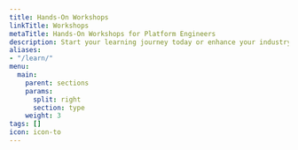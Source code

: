 ```yaml
---
title: Hands-On Workshops
linkTitle: Workshops
metaTitle: Hands-On Workshops for Platform Engineers
description: Start your learning journey today or enhance your industry skills by completing hands-on, self-paced workshops.
aliases:
- "/learn/"
menu:
  main:
    parent: sections
    params:
      split: right
      section: type
    weight: 3
tags: []
icon: icon-to
---
```

